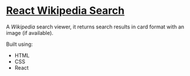 # [React Wikipedia Search](https://react-wikipedia-search.netlify.com/)

A _Wikipedia_ search viewer, it returns search results in card format with an image (if available).

Built using:

- HTML
- CSS
- React
